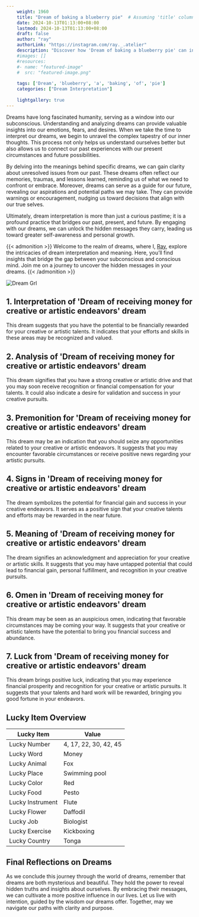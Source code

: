 ```yaml
---
    weight: 1960
    title: "Dream of baking a blueberry pie"  # Assuming 'title' column exists
    date: 2024-10-13T01:13:00+08:00
    lastmod: 2024-10-13T01:13:00+08:00
    draft: false
    author: "ray"
    authorLink: "https://instagram.com/ray._.atelier"
    description: "Discover how 'Dream of baking a blueberry pie' can interpret your future and uncover its significant meanings in your life."
    #images: []
    #resources:
    #- name: "featured-image"
    #  src: "featured-image.png"
    
    tags: ['Dream', 'blueberry', 'a', 'baking', 'of', 'pie']
    categories: ["Dream Interpretation"]
    
    lightgallery: true
---
```

    
Dreams have long fascinated humanity, serving as a window into our subconscious. Understanding and analyzing dreams can provide valuable insights into our emotions, fears, and desires. When we take the time to interpret our dreams, we begin to unravel the complex tapestry of our inner thoughts. This process not only helps us understand ourselves better but also allows us to connect our past experiences with our present circumstances and future possibilities.

By delving into the meanings behind specific dreams, we can gain clarity about unresolved issues from our past. These dreams often reflect our memories, traumas, and lessons learned, reminding us of what we need to confront or embrace. Moreover, dreams can serve as a guide for our future, revealing our aspirations and potential paths we may take. They can provide warnings or encouragement, nudging us toward decisions that align with our true selves.

Ultimately, dream interpretation is more than just a curious pastime; it is a profound practice that bridges our past, present, and future. By engaging with our dreams, we can unlock the hidden messages they carry, leading us toward greater self-awareness and personal growth.

{{< admonition >}}
Welcome to the realm of dreams, where I, [Ray](https://instagram.com/ray._.atelier), explore the intricacies of dream interpretation and meaning. Here, you’ll find insights that bridge the gap between your subconscious and conscious mind. Join me on a journey to uncover the hidden messages in your dreams.
{{< /admonition >}}

![Dream Grl](https://cdn.pixabay.com/photo/2017/11/02/03/35/gothic-2910057_1280.jpg "Dream Grl")

## 1. Interpretation of 'Dream of receiving money for creative or artistic endeavors' dream
 This dream suggests that you have the potential to be financially rewarded for your creative or artistic talents. It indicates that your efforts and skills in these areas may be recognized and valued.

## 2. Analysis of 'Dream of receiving money for creative or artistic endeavors' dream
 This dream signifies that you have a strong creative or artistic drive and that you may soon receive recognition or financial compensation for your talents. It could also indicate a desire for validation and success in your creative pursuits.

## 3. Premonition for 'Dream of receiving money for creative or artistic endeavors' dream
 This dream may be an indication that you should seize any opportunities related to your creative or artistic endeavors. It suggests that you may encounter favorable circumstances or receive positive news regarding your artistic pursuits.

## 4. Signs in 'Dream of receiving money for creative or artistic endeavors' dream
 The dream symbolizes the potential for financial gain and success in your creative endeavors. It serves as a positive sign that your creative talents and efforts may be rewarded in the near future.

## 5. Meaning of 'Dream of receiving money for creative or artistic endeavors' dream
 The dream signifies an acknowledgment and appreciation for your creative or artistic skills. It suggests that you may have untapped potential that could lead to financial gain, personal fulfillment, and recognition in your creative pursuits.

## 6. Omen in 'Dream of receiving money for creative or artistic endeavors' dream
 This dream may be seen as an auspicious omen, indicating that favorable circumstances may be coming your way. It suggests that your creative or artistic talents have the potential to bring you financial success and abundance.

## 7. Luck from 'Dream of receiving money for creative or artistic endeavors' dream
 This dream brings positive luck, indicating that you may experience financial prosperity and recognition for your creative or artistic pursuits. It suggests that your talents and hard work will be rewarded, bringing you good fortune in your endeavors.

## Lucky Item Overview
| Lucky Item          | Value              |
|---------------|--------------------|
| Lucky Number        | 4, 17, 22, 30, 42, 45  |
| Lucky Word          | Money |
| Lucky Animal        | Fox |
| Lucky Place         | Swimming pool     |
| Lucky Color         | Red     |
| Lucky Food          | Pesto      |
| Lucky Instrument    | Flute |
| Lucky Flower        | Daffodil    |
| Lucky Job           | Biologist       |
| Lucky Exercise      | Kickboxing  |
| Lucky Country       | Tonga    |


##  Final Reflections on Dreams

As we conclude this journey through the world of dreams, remember that dreams are both mysterious and beautiful. They hold the power to reveal hidden truths and insights about ourselves. By embracing their messages, we can cultivate a more positive influence in our lives. Let us live with intention, guided by the wisdom our dreams offer. Together, may we navigate our paths with clarity and purpose.

